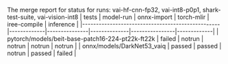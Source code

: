 The merge report for status  for runs: vai-hf-cnn-fp32, vai-int8-p0p1, shark-test-suite, vai-vision-int8
| tests                                            | model-run   | onnx-import   | torch-mlir   | iree-compile   | inference   |
|--------------------------------------------------|-------------|---------------|--------------|----------------|-------------|
| pytorch/models/beit-base-patch16-224-pt22k-ft22k | failed      | notrun        | notrun       | notrun         | notrun      |
| onnx/models/DarkNet53_vaiq                       | passed      | passed        | notrun       | passed         | failed      |
